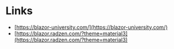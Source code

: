 # Links

- [https://blazor-university.com/](https://blazor-university.com/)
- [https://blazor.radzen.com/?theme=material3](https://blazor.radzen.com/?theme=material3)